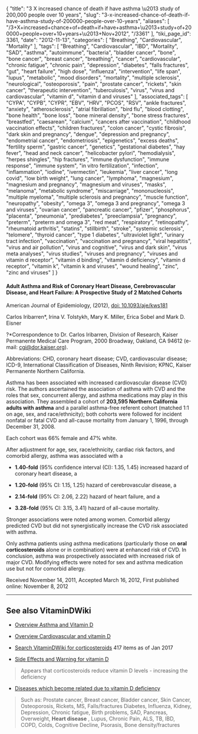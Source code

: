 {
    "title": "3 X increased chance of death if have asthma \u2013 study of 200,000 people over 10 years",
    "slug": "3-x-increased-chance-of-death-if-have-asthma-study-of-200000-people-over-10-years",
    "aliases": [
        "/3+X+increased+chance+of+death+if+have+asthma+\u2013+study+of+200000+people+over+10+years+\u2013+Nov+2012",
        "/3361"
    ],
    "tiki_page_id": 3361,
    "date": "2012-11-13",
    "categories": [
        "Breathing",
        "Cardiovascular",
        "Mortality"
    ],
    "tags": [
        "Breathing",
        "Cardiovascular",
        "IBD",
        "Mortality",
        "SAD",
        "asthma",
        "autoimmune",
        "bacteria",
        "bladder cancer",
        "bone",
        "bone cancer",
        "breast cancer",
        "breathing",
        "cancer",
        "cardiovascular",
        "chronic fatigue",
        "chronic pain",
        "depression",
        "diabetes",
        "falls fractures",
        "gut",
        "heart failure",
        "high dose",
        "influenza",
        "intervention",
        "life span",
        "lupus",
        "metabolic",
        "mood disorders",
        "mortality",
        "multiple sclerosis",
        "neurological",
        "osteoporosis",
        "pain",
        "prostate cancer",
        "rickets",
        "skin cancer",
        "therapeutic intervention",
        "tuberculosis",
        "virus",
        "virus and cardiovascular",
        "vitamin d",
        "vitamin d and viruses"
    ],
    "associated_tags": [
        "CYPA",
        "CYPB",
        "CYPR",
        "EBV",
        "HRV",
        "PCOS",
        "RSV",
        "ankle fractures",
        "anxiety",
        "atherosclerosis",
        "atrial fibrillation",
        "bird flu",
        "blood clotting",
        "bone health",
        "bone loss",
        "bone mineral density",
        "bone stress fractures",
        "breastfed",
        "caesarean",
        "calcium",
        "cancers after vaccination",
        "childhood vaccination effects",
        "children fractures",
        "colon cancer",
        "cystic fibrosis",
        "dark skin and pregnancy",
        "dengue",
        "depression and pregnancy",
        "endometrial cancer",
        "endometriosis",
        "epigenetics",
        "excess deaths",
        "fertility sperm",
        "gastric cancer",
        "genetics",
        "gestational diabetes",
        "hay fever",
        "head and neck cancer",
        "helicobacter pylori",
        "hemodialysis",
        "herpes shingles",
        "hip fractures",
        "immune dysfunction",
        "immune response",
        "immune system",
        "in vitro fertilization",
        "infection",
        "inflammation",
        "iodine",
        "ivermectin",
        "leukemia",
        "liver cancer",
        "long covid",
        "low birth weight",
        "lung cancer",
        "lymphoma",
        "magnesium",
        "magnesium and pregnancy",
        "magnesium and viruses",
        "masks",
        "melanoma",
        "metabolic syndrome",
        "miscarriage",
        "mononucleosis",
        "multiple myeloma",
        "multiple sclerosis and pregnancy",
        "muscle function",
        "neuropathy",
        "obesity",
        "omega 3",
        "omega 3 and pregnancy",
        "omega 3 and viruses",
        "ovarian cancer",
        "pancreatic cancer",
        "pfizer",
        "phosphorus",
        "placenta",
        "pneumonia",
        "prediabetes",
        "preeclampsia",
        "pregnancy",
        "preterm",
        "preterm and omega 3",
        "red meat",
        "respiratory",
        "retinopathy",
        "rheumatoid arthritis",
        "statins",
        "stillbirth",
        "stroke",
        "systemic sclerosis",
        "telomere",
        "thyroid cancer",
        "type 1 diabetes",
        "ultraviolet light",
        "urinary tract infection",
        "vaccination",
        "vaccination and pregnancy",
        "viral hepatitis",
        "virus and air pollution",
        "virus and cognitive",
        "virus and dark skin",
        "virus meta analyses",
        "virus studies",
        "viruses and pregnancy",
        "viruses and vitamin d receptor",
        "vitamin d binding",
        "vitamin d deficiency",
        "vitamin d receptor",
        "vitamin k",
        "vitamin k and viruses",
        "wound healing",
        "zinc",
        "zinc and viruses"
    ]
}


#### Adult Asthma and Risk of Coronary Heart Disease, Cerebrovascular Disease, and Heart Failure: A Prospective Study of 2 Matched Cohorts

American Journal of Epidemiology, (2012), [doi: 10.1093/aje/kws181](https://doi.org/10.1093/aje/kws181)

Carlos Iribarren*, Irina V. Tolstykh, Mary K. Miller, Erica Sobel and Mark D. Eisner

?*Correspondence to Dr. Carlos Iribarren, Division of Research, Kaiser Permanente Medical Care Program, 2000 Broadway, Oakland, CA 94612 (e-mail: cgi@dor.kaiser.org).

Abbreviations: CHD, coronary heart disease; CVD, cardiovascular disease; ICD-9, International Classification of Diseases, Ninth Revision; KPNC, Kaiser Permanente Northern California.

Asthma has been associated with increased cardiovascular disease (CVD) risk. The authors ascertained the association of asthma with CVD and the roles that sex, concurrent allergy, and asthma medications may play in this association. They assembled a cohort of  **203,595 Northern California adults with asthma**  and a parallel asthma-free referent cohort (matched 1:1 on age, sex, and race/ethnicity); both cohorts were followed for incident nonfatal or fatal CVD and all-cause mortality from January 1, 1996, through December 31, 2008. 

Each cohort was 66% female and 47% white. 

After adjustment for age, sex, race/ethnicity, cardiac risk factors, and comorbid allergy, asthma was associated with a 

*  **1.40-fold**  (95% confidence interval (CI): 1.35, 1.45) increased hazard of coronary heart disease, a 

*  **1.20-fold**  (95% CI: 1.15, 1.25) hazard of cerebrovascular disease, a 

*  **2.14-fold**  (95% CI: 2.06, 2.22) hazard of heart failure, and a 

*  **3.28-fold**  (95% CI: 3.15, 3.41) hazard of all-cause mortality. 

Stronger associations were noted among women. Comorbid allergy predicted CVD but did not synergistically increase the CVD risk associated with asthma. 

Only asthma patients using asthma medications (particularly those on  **oral corticosteroids**  alone or in combination) were at enhanced risk of CVD. In conclusion, asthma was prospectively associated with increased risk of major CVD. Modifying effects were noted for sex and asthma medication use but not for comorbid allergy.

Received November 14, 2011, Accepted March 16, 2012, First published online: November 8, 2012 

---

## See also VitaminDWiki

* [Overview Asthma and Vitamin D](/tags/overview-asthma-and-vitamin-d.html)

* [Overview Cardiovascular and vitamin D](/tags/overview-cardiovascular-and-vitamin-d.html)

* [Search VitaminDWiki for corticosteroids](https://www.google.com/search?hl=en&oe=UTF-8&ie=UTF-8&btnG=Google+Search&googles.x=0&googles.y=0&q=corticosteroids&domains=VitaminDWiki.com&sitesearch=VitaminDWiki.com) 417 items as of Jan 2017

* [Side Effects and Warning for vitamin D](/tags/side-effects-and-warning-for-vitamin-d.html)

> Appears that corticosteroids reduce vitamin D levels - increasing the deficiency

* [Diseases which become related due to vitamin D deficiency](/tags/diseases-which-become-related-due-to-vitamin-d-deficiency.html)

> Such as: Prostate cancer, Breast cancer, Bladder cancer, Skin Cancer, Osteoporosis, Rickets, MS, Falls/fractures Diabetes, Influenza, Kidney, Depression, Chronic fatigue, Birth problems, SAD, Pancreas, Overweight,  **Heart disease** , Lupus, Chronic Pain, ALS, TB, IBD, COPD, Colds, Cognitive Decline, Psorasis, Bone density/fractures